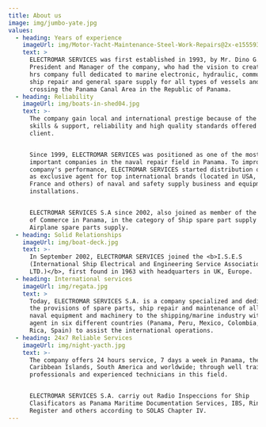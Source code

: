 ```yaml
---
title: About us
image: img/jumbo-yate.jpg
values:
  - heading: Years of experience
    imageUrl: img/Motor-Yacht-Maintenance-Steel-Work-Repairs@2x-e1555939737307.png
    text: >
      ELECTROMAR SERVICES was first established in 1993, by Mr. Dino G. Berroa,
      President and Manager of the company, who had the vision to create a 24
      hrs company full dedicated to marine electronic, hydraulic, communication,
      ship repair and general spare supply for all types of vessels and yachts
      crossing the Panama Canal Area in the Republic of Panama.
  - heading: Reliability
    imageUrl: img/boats-in-shed04.jpg
    text: >-
      The company gain local and international prestige because of the technical
      skills & support, reliability and high quality standards offered to each
      client.


      Since 1999, ELECTROMAR SERVICES was positioned as one of the most
      important companies in the naval repair field in Panama. To improve the
      company's performance, ELECTROMAR SERVICES started distribution operations
      as exclusive agent for top international brands (located in USA, UK,
      France and others) of naval and safety supply business and equipment
      installations.


      ELECTROMAR SERVICES S.A since 2002, also joined as member of the Chamber
      of Commerce in Panama, in the category of Ship spare part supply and
      Airplane spare parts supply.
  - heading: Solid Relationships
    imageUrl: img/boat-deck.jpg
    text: >-
      In September 2002, ELECTROMAR SERVICES joined the <b>I.S.E.S
      (International Ship Electrical and Engineering Service Association
      LTD.)</b>, first found in 1963 with headquarters in UK, Europe. 
  - heading: International services
    imageUrl: img/regata.jpg
    text: >
      Today, ELECTROMAR SERVICES S.A. is a company specialized and dedicated to
      the provisions of spare parts, ship repair and maintenance of all kind of
      naval equipment and machinery to the shipping/marine industry with sales
      agent in six different countries (Panama, Peru, Mexico, Colombia, Costa
      Rica, Spain) to assist the international operations.
  - heading: 24x7 Reliable Services
    imageUrl: img/night-yacth.jpg
    text: >-
      The company offers 24 hours service, 7 days a week in Panama, the
      Caribbean Islands, South America and worldwide; through well trained
      professionals and experienced technicians in this field.


      ELECTROMAR SERVICES S.A. carriy out Radio Inspeccions for Ship
      Clasificators as Panama Maritime Documentation Services, IBS, Rina
      Register and others according to SOLAS Chapter IV.
---
```


